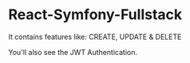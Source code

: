 # React-Symfony-Fullstack

It contains features like:
CREATE, UPDATE & DELETE

You'll also see the JWT Authentication.

